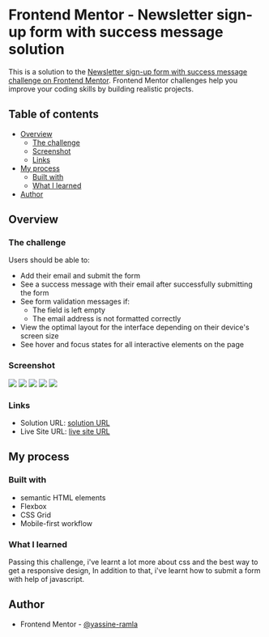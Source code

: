 # Frontend Mentor - Newsletter sign-up form with success message solution

This is a solution to the [Newsletter sign-up form with success message challenge on Frontend Mentor](https://www.frontendmentor.io/challenges/newsletter-signup-form-with-success-message-3FC1AZbNrv). Frontend Mentor challenges help you improve your coding skills by building realistic projects.

## Table of contents

- [Overview](#overview)
  - [The challenge](#the-challenge)
  - [Screenshot](#screenshot)
  - [Links](#links)
- [My process](#my-process)
  - [Built with](#built-with)
  - [What I learned](#what-i-learned)
- [Author](#author)

## Overview

### The challenge

Users should be able to:

- Add their email and submit the form
- See a success message with their email after successfully submitting the form
- See form validation messages if:
  - The field is left empty
  - The email address is not formatted correctly
- View the optimal layout for the interface depending on their device's screen size
- See hover and focus states for all interactive elements on the page

### Screenshot

![](./screenshot.png)
![](./screenshot-success.png)
![](./screenshot-mobile.png)
![](./screenshot-mobile-success.png)
![](./screenshot-active-error.png)

### Links

- Solution URL: [solution URL](https://www.frontendmentor.io/solutions/responsive-design-built-using-html-css-grid-and-flexbox-and-javacript-TNGuDmglIV)
- Live Site URL: [live site URL](https://yassine-ramla.github.io/Frontend-Mentor_Newsletter-sign-up-form-with-success-message-solution/)

## My process

### Built with

- semantic HTML elements
- Flexbox
- CSS Grid
- Mobile-first workflow

### What I learned

Passing this challenge, i've learnt a lot more about css and the best way to get a responsive design, In addition to that, i've learnt how to submit a form with help of javascript.

## Author

- Frontend Mentor - [@yassine-ramla](https://www.frontendmentor.io/profile/yassine-ramla)
